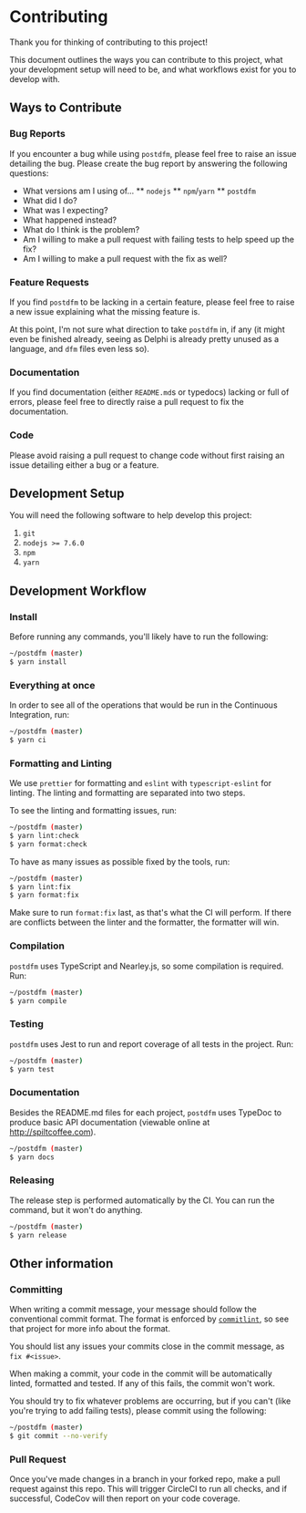 # Contributing

Thank you for thinking of contributing to this project!

This document outlines the ways you can contribute to this project, what your development setup will need to be, and what workflows exist for you to develop with.

## Ways to Contribute

### Bug Reports

If you encounter a bug while using `postdfm`, please feel free to raise an issue detailing the bug. Please create the bug report by answering the following questions:

- What versions am I using of...
  ** `nodejs`
  ** `npm`/`yarn`
  \*\* `postdfm`
- What did I do?
- What was I expecting?
- What happened instead?
- What do I think is the problem?
- Am I willing to make a pull request with failing tests to help speed up the fix?
- Am I willing to make a pull request with the fix as well?

### Feature Requests

If you find `postdfm` to be lacking in a certain feature, please feel free to raise a new issue explaining what the missing feature is.

At this point, I'm not sure what direction to take `postdfm` in, if any (it might even be finished already, seeing as Delphi is already pretty unused as a language, and `dfm` files even less so).

### Documentation

If you find documentation (either `README.md`s or typedocs) lacking or full of errors, please feel free to directly raise a pull request to fix the documentation.

### Code

Please avoid raising a pull request to change code without first raising an issue detailing either a bug or a feature.

## Development Setup

You will need the following software to help develop this project:

1. `git`
2. `nodejs >= 7.6.0`
3. `npm`
4. `yarn`

## Development Workflow

### Install

Before running any commands, you'll likely have to run the following:

```bash
~/postdfm (master)
$ yarn install
```

### Everything at once

In order to see all of the operations that would be run in the Continuous Integration, run:

```bash
~/postdfm (master)
$ yarn ci
```

### Formatting and Linting

We use `prettier` for formatting and `eslint` with `typescript-eslint` for linting. The linting and formatting are separated into two steps.

To see the linting and formatting issues, run:

```bash
~/postdfm (master)
$ yarn lint:check
$ yarn format:check
```

To have as many issues as possible fixed by the tools, run:

```bash
~/postdfm (master)
$ yarn lint:fix
$ yarn format:fix
```

Make sure to run `format:fix` last, as that's what the CI will perform. If there are conflicts between the linter and the formatter, the formatter will win.

### Compilation

`postdfm` uses TypeScript and Nearley.js, so some compilation is required. Run:

```bash
~/postdfm (master)
$ yarn compile
```

### Testing

`postdfm` uses Jest to run and report coverage of all tests in the project. Run:

```bash
~/postdfm (master)
$ yarn test
```

### Documentation

Besides the README.md files for each project, `postdfm` uses TypeDoc to produce basic API documentation (viewable online at http://spiltcoffee.com).

```bash
~/postdfm (master)
$ yarn docs
```

### Releasing

The release step is performed automatically by the CI. You can run the command, but it won't do anything.

```bash
~/postdfm (master)
$ yarn release
```

## Other information

### Committing

When writing a commit message, your message should follow the conventional commit format. The format is enforced by [`commitlint`](https://github.com/conventional-changelog/commitlint), so see that project for more info about the format.

You should list any issues your commits close in the commit message, as `fix #<issue>`.

When making a commit, your code in the commit will be automatically linted, formatted and tested. If any of this fails, the commit won't work.

You should try to fix whatever problems are occurring, but if you can't (like you're trying to add failing tests), please commit using the following:

```bash
~/postdfm (master)
$ git commit --no-verify
```

### Pull Request

Once you've made changes in a branch in your forked repo, make a pull request against this repo. This will trigger CircleCI to run all checks, and if successful, CodeCov will then report on your code coverage.
